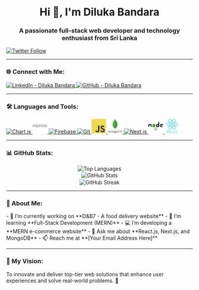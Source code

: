  <h1 align="center">Hi 👋, I'm Diluka Bandara</h1>
<h3 align="center">A passionate full-stack web developer and technology enthusiast from Sri Lanka</h3>

<p align="left">
  <a href="https://twitter.com/" target="blank">
    <img src="https://img.shields.io/twitter/follow/?logo=twitter&style=for-the-badge" alt="Twitter Follow" />
  </a>
</p>

---

<h3 align="left">🌐 Connect with Me:</h3>
<p align="left">
  <a href="https://linkedin.com/in/diluka-bandara" target="blank">
    <img align="center" src="https://raw.githubusercontent.com/rahuldkjain/github-profile-readme-generator/master/src/images/icons/Social/linked-in-alt.svg" alt="LinkedIn - Diluka Bandara" height="30" width="40" />
  </a>
  <a href="https://github.com/dilukab" target="blank">
    <img align="center" src="https://raw.githubusercontent.com/rahuldkjain/github-profile-readme-generator/master/src/images/icons/Social/github.svg" alt="GitHub - Diluka Bandara" height="30" width="40" />
  </a>
</p>

---

<h3 align="left">🛠️ Languages and Tools:</h3>
<p align="left">
  <a href="https://www.chartjs.org" target="_blank" rel="noreferrer">
    <img src="https://www.chartjs.org/media/logo-title.svg" alt="Chart.js" width="40" height="40" />
  </a>
  <a href="https://expressjs.com" target="_blank" rel="noreferrer">
    <img src="https://raw.githubusercontent.com/devicons/devicon/master/icons/express/express-original-wordmark.svg" alt="Express.js" width="40" height="40" />
  </a>
  <a href="https://firebase.google.com/" target="_blank" rel="noreferrer">
    <img src="https://www.vectorlogo.zone/logos/firebase/firebase-icon.svg" alt="Firebase" width="40" height="40" />
  </a>
  <a href="https://git-scm.com/" target="_blank" rel="noreferrer">
    <img src="https://www.vectorlogo.zone/logos/git-scm/git-scm-icon.svg" alt="Git" width="40" height="40" />
  </a>
  <a href="https://developer.mozilla.org/en-US/docs/Web/JavaScript" target="_blank" rel="noreferrer">
    <img src="https://raw.githubusercontent.com/devicons/devicon/master/icons/javascript/javascript-original.svg" alt="JavaScript" width="40" height="40" />
  </a>
  <a href="https://www.mongodb.com/" target="_blank" rel="noreferrer">
    <img src="https://raw.githubusercontent.com/devicons/devicon/master/icons/mongodb/mongodb-original-wordmark.svg" alt="MongoDB" width="40" height="40" />
  </a>
  <a href="https://nextjs.org/" target="_blank" rel="noreferrer">
    <img src="https://cdn.worldvectorlogo.com/logos/nextjs-2.svg" alt="Next.js" width="40" height="40" />
  </a>
  <a href="https://nodejs.org" target="_blank" rel="noreferrer">
    <img src="https://raw.githubusercontent.com/devicons/devicon/master/icons/nodejs/nodejs-original-wordmark.svg" alt="Node.js" width="40" height="40" />
  </a>
  <a href="https://reactjs.org/" target="_blank" rel="noreferrer">
    <img src="https://raw.githubusercontent.com/devicons/devicon/master/icons/react/react-original-wordmark.svg" alt="React.js" width="40" height="40" />
  </a>
</p>

---

<h3 align="left">📊 GitHub Stats:</h3>
<div align="center">
  <img align="center" src="https://github-readme-stats.vercel.app/api/top-langs?username=dilukab&show_icons=true&locale=en&layout=compact" alt="Top Languages" />
</div>
<div align="center">
  <img align="center" src="https://github-readme-stats.vercel.app/api?username=dilukab&show_icons=true&locale=en" alt="GitHub Stats" />
</div>
<div align="center">
  <img align="center" src="https://github-readme-streak-stats.herokuapp.com/?user=dilukab" alt="GitHub Streak" />
</div>

---

<h3 align="left">🌟 About Me:</h3>
- 🔭 I’m currently working on **D&B7 - A food delivery website**  
- 🌱 I’m learning **Full-Stack Development (MERN)**  
- 💻 I’m developing a **MERN e-commerce website**  
- 💬 Ask me about **React.js, Next.js, and MongoDB**  
- 📫 Reach me at **[Your Email Address Here]**  

---

<h3 align="left">🚀 My Vision:</h3>
To innovate and deliver top-tier web solutions that enhance user experiences and solve real-world problems. 🚀  
